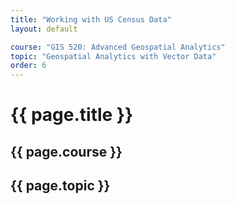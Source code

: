 ```yaml
---
title: "Working with US Census Data"
layout: default

course: "GIS 520: Advanced Geospatial Analytics"
topic: "Geospatial Analytics with Vector Data"
order: 6
---
```


{{ page.title }}
====================

{{ page.course }}
---------------------

{{ page.topic }}
---------------------